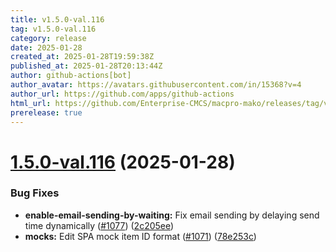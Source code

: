 ```yaml
---
title: v1.5.0-val.116
tag: v1.5.0-val.116
category: release
date: 2025-01-28
created_at: 2025-01-28T19:59:38Z
published_at: 2025-01-28T20:13:44Z
author: github-actions[bot]
author_avatar: https://avatars.githubusercontent.com/in/15368?v=4
author_url: https://github.com/apps/github-actions
html_url: https://github.com/Enterprise-CMCS/macpro-mako/releases/tag/v1.5.0-val.116
prerelease: true
---
```


# [1.5.0-val.116](https://github.com/Enterprise-CMCS/macpro-mako/compare/v1.5.0-val.115...v1.5.0-val.116) (2025-01-28)


### Bug Fixes

* **enable-email-sending-by-waiting:** Fix email sending by delaying send time dynamically ([#1077](https://github.com/Enterprise-CMCS/macpro-mako/issues/1077)) ([2c205ee](https://github.com/Enterprise-CMCS/macpro-mako/commit/2c205ee667aba353b51f8faf81357827a1cd79e0))
* **mocks:** Edit SPA mock item ID format ([#1071](https://github.com/Enterprise-CMCS/macpro-mako/issues/1071)) ([78e253c](https://github.com/Enterprise-CMCS/macpro-mako/commit/78e253cee0fbad8e60085d2532d805dc2ee5b2f6))




